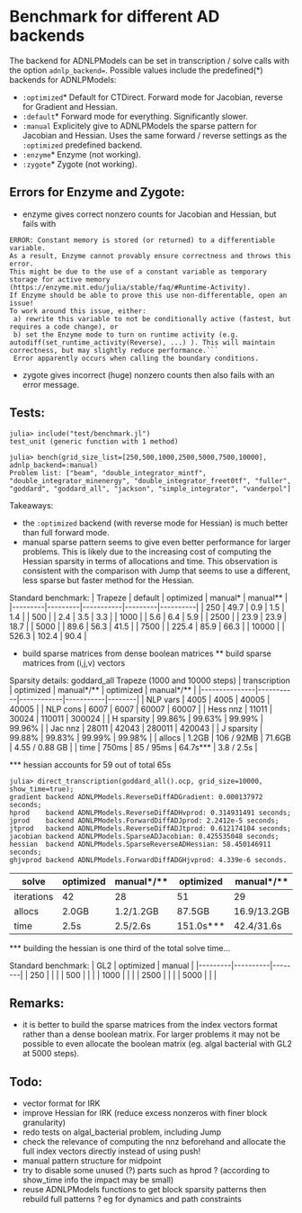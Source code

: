 # Benchmark for different AD backends
The backend for ADNLPModels can be set in transcription / solve calls with the option `adnlp_backend=`. Possible values include the predefined(*) backends for ADNLPModels:
- `:optimized`* Default for CTDirect. Forward mode for Jacobian, reverse for Gradient and Hessian.
- `:default`* Forward mode for everything. Significantly slower.
- `:manual` Explicitely give to ADNLPModels the sparse pattern for Jacobian and Hessian. Uses the same forward / reverse settings as the `:optimized` predefined backend.  
- `:enzyme`* Enzyme (not working).
- `:zygote`* Zygote (not working).

## Errors for Enzyme and Zygote:
- enzyme gives correct nonzero counts for Jacobian and Hessian, but fails with
```
ERROR: Constant memory is stored (or returned) to a differentiable variable.
As a result, Enzyme cannot provably ensure correctness and throws this error.
This might be due to the use of a constant variable as temporary storage for active memory (https://enzyme.mit.edu/julia/stable/faq/#Runtime-Activity).
If Enzyme should be able to prove this use non-differentable, open an issue!
To work around this issue, either:
 a) rewrite this variable to not be conditionally active (fastest, but requires a code change), or
 b) set the Enzyme mode to turn on runtime activity (e.g. autodiff(set_runtime_activity(Reverse), ...) ). This will maintain correctness, but may slightly reduce performance.```
 Error apparently occurs when calling the boundary conditions.
 ```
- zygote gives incorrect (huge) nonzero counts then also fails with an error message. 

## Tests:
```
julia> include("test/benchmark.jl")
test_unit (generic function with 1 method)

julia> bench(grid_size_list=[250,500,1000,2500,5000,7500,10000], adnlp_backend=:manual)
Problem list: ["beam", "double_integrator_mintf", "double_integrator_minenergy", "double_integrator_freet0tf", "fuller", "goddard", "goddard_all", "jackson", "simple_integrator", "vanderpol"]
```

Takeaways:
- the `:optimized` backend (with reverse mode for Hessian) is much better than full forward mode.
- manual sparse pattern seems to give even better performance for larger problems. This is likely due to the increasing cost of computing the Hessian sparsity in terms of allocations and time. This observation is consistent with the comparison with Jump that seems to use a different, less sparse but faster method for the Hessian.

Standard benchmark:
| Trapeze | default | optimized | manual* | manual** |
|---------|---------|-----------|---------|----------|
| 250     | 49.7    | 0.9       | 1.5     | 1.4      |
| 500     |         | 2.4       | 3.5     | 3.3      |
| 1000    |         | 5.6       | 6.4     | 5.9      |
| 2500    |         | 23.9      | 23.9    | 18.7     |
| 5000    |         | 89.6      | 56.3    | 41.5     |
| 7500    |         | 225.4     | 85.9    | 66.3     |
| 10000   |         | 526.3     | 102.4   | 90.4     |

* build sparse matrices from dense boolean matrices
** build sparse matrices from (i,j,v) vectors

Sparsity details: goddard_all Trapeze (1000 and 10000 steps)
| transcription | optimized | manual*/** | optimized | manual*/** |
|---------------|-----------|------------|-----------|--------|
| NLP vars      | 4005      | 4005       | 40005     | 40005  |
| NLP cons      | 6007      | 6007       | 60007     | 60007  |
| Hess nnz      | 11011     | 30024      | 110011    | 300024 |
| H sparsity    | 99.86%    | 99.63%     | 99.99%    | 99.96% |
| Jac nnz       | 28011     | 42043      | 280011    | 420043 |
| J sparsity    | 99.88%    | 99.83%     | 99.99%    | 99.98% |
| allocs        | 1.2GB     | 106 / 92MB | 71.6GB    | 4.55 / 0.88 GB |
| time          | 750ms     | 85 / 95ms  | 64.7s***  | 3.8 / 2.5s  |

*** hessian accounts for 59 out of total 65s
```
julia> direct_transcription(goddard_all().ocp, grid_size=10000, show_time=true);
gradient backend ADNLPModels.ReverseDiffADGradient: 0.000137972 seconds;
hprod    backend ADNLPModels.ReverseDiffADHvprod: 0.314931491 seconds;
jprod    backend ADNLPModels.ForwardDiffADJprod: 2.2412e-5 seconds;
jtprod   backend ADNLPModels.ReverseDiffADJtprod: 0.612174104 seconds;
jacobian backend ADNLPModels.SparseADJacobian: 0.425535048 seconds;
hessian  backend ADNLPModels.SparseReverseADHessian: 58.450146911 seconds;
ghjvprod backend ADNLPModels.ForwardDiffADGHjvprod: 4.339e-6 seconds.
```

| solve         | optimized | manual*/**  | optimized | manual*/**  |
|---------------|-----------|-------------|-----------|-------------|
| iterations    | 42        | 28          | 51        | 29          |
| allocs        | 2.0GB     | 1.2/1.2GB   | 87.5GB    | 16.9/13.2GB |
| time          | 2.5s      | 2.5/2.6s    | 151.0s*** | 42.4/31.6s  |

*** building the hessian is one third of the total solve time...

Standard benchmark:
| GL2     | optimized | manual |
|---------|----------|--------|
| 250     |        |       |
| 500     |        |       |
| 1000    |        |       |
| 2500    |       |      |
| 5000    |       |     |


## Remarks:
- it is better to build the sparse matrices from the index vectors format rather than a dense boolean matrix. For larger problems it may not be possible to even allocate the boolean matrix (eg. algal bacterial with GL2 at 5000 steps).

## Todo:
- vector format for IRK
- improve Hessian for IRK (reduce excess nonzeros with finer block granularity)
- redo tests on algal_bacterial problem, including Jump
- check the relevance of computing the nnz beforehand and allocate the full index vectors directly instead of using push!
- manual pattern structure for midpoint
- try to disable some unused (?) parts such as hprod ? (according to show_time info the impact may be small)
- reuse ADNLPModels functions to get block sparsity patterns then rebuild full patterns ?
eg for dynamics and path constraints

